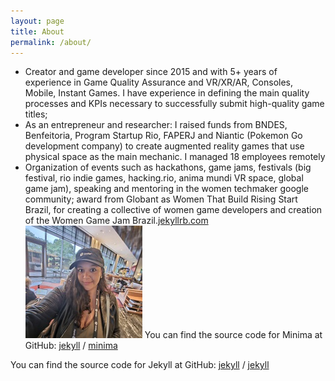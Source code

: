 ```yaml
---
layout: page
title: About
permalink: /about/
---
```


- Creator and game developer since 2015 and with 5+ years of experience in Game Quality Assurance and VR/XR/AR, Consoles, Mobile,
Instant Games. I have experience in defining the main quality processes and KPIs necessary to successfully submit high-quality game
titles;
- As an entrepreneur and researcher: I raised funds from BNDES, Benfeitoria, Program Startup Rio, FAPERJ and Niantic (Pokemon Go
development company) to create augmented reality games that use physical space as the main mechanic. I managed 18 employees
remotely
- Organization of events such as hackathons, game jams, festivals (big festival, rio indie games, hacking.rio, anima mundi VR space, global
game jam), speaking and mentoring in the women techmaker google community; award from Globant as Women That Build Rising Start
Brazil, for creating a collective of women game developers and creation of the Women Game Jam Brazil.[jekyllrb.com](https://jekyllrb.com/)
![perfil](/assets/perfil_.jpg)
You can find the source code for Minima at GitHub:
[jekyll][jekyll-organization] /
[minima](https://github.com/jekyll/minima)

You can find the source code for Jekyll at GitHub:
[jekyll][jekyll-organization] /
[jekyll](https://github.com/jekyll/jekyll)


[jekyll-organization]: https://github.com/jekyll
